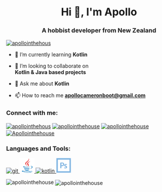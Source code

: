 <h1 align="center">Hi 👋, I'm Apollo</h1>
<h3 align="center">A hobbist developer from New Zealand</h3>

<p align="left"> <a href="https://twitter.com/apollointhehous" target="blank"><img src="https://img.shields.io/twitter/follow/apollointhehous?logo=twitter&style=for-the-badge" alt="apollointhehous" /></a> </p>

- 🌱 I’m currently learning **Kotlin**

- 👯 I’m looking to collaborate on<br> **Kotlin & Java based projects**

- 💬 Ask me about **Kotlin**

- 📫 How to reach me **apollocameronboot@gmail.com**

<h3 align="left">Connect with me:</h3>
<p align="left">
<a href="https://twitter.com/apollointhehous" target="blank"><img align="center" src="https://raw.githubusercontent.com/rahuldkjain/github-profile-readme-generator/master/src/images/icons/Social/twitter.svg" alt="apollointhehous" height="30" width="40" /></a>
<a href="https://www.youtube.com/c/apollointhehouse" target="blank"><img align="center" src="https://raw.githubusercontent.com/rahuldkjain/github-profile-readme-generator/master/src/images/icons/Social/youtube.svg" alt="apollointhehouse" height="30" width="40" /></a>
<a href="https://www.leetcode.com/apollointhehouse" target="blank"><img align="center" src="https://raw.githubusercontent.com/rahuldkjain/github-profile-readme-generator/master/src/images/icons/Social/leet-code.svg" alt="apollointhehouse" height="30" width="40" /></a>
<a href="https://discord.gg/Apollointhehouse" target="blank"><img align="center" src="https://raw.githubusercontent.com/rahuldkjain/github-profile-readme-generator/master/src/images/icons/Social/discord.svg" alt="Apollointhehouse" height="30" width="40" /></a>
</p>

<h3 align="left">Languages and Tools:</h3>
<p align="left"> <a href="https://git-scm.com/" target="_blank" rel="noreferrer"> <img src="https://www.vectorlogo.zone/logos/git-scm/git-scm-icon.svg" alt="git" width="40" height="40"/> </a> <a href="https://www.java.com" target="_blank" rel="noreferrer"> <img src="https://raw.githubusercontent.com/devicons/devicon/master/icons/java/java-original.svg" alt="java" width="40" height="40"/> </a> <a href="https://kotlinlang.org" target="_blank" rel="noreferrer"> <img src="https://www.vectorlogo.zone/logos/kotlinlang/kotlinlang-icon.svg" alt="kotlin" width="40" height="40"/> </a> <a href="https://www.photoshop.com/en" target="_blank" rel="noreferrer"> <img src="https://raw.githubusercontent.com/devicons/devicon/master/icons/photoshop/photoshop-line.svg" alt="photoshop" width="40" height="40"/> </a> </p>

<p><img align="left" src="https://github-readme-stats-one-orcin.vercel.app/api/top-langs?username=apollointhehouse&show_icons=true&theme=tokyonight&locale=en&layout=compact" alt="apollointhehouse" /></p>

<p>&nbsp;<img align="center" src="https://github-readme-stats-one-orcin.vercel.app/api?username=apollointhehouse&show_icons=true&theme=tokyonight&locale=en" alt="apollointhehouse" /></p>

